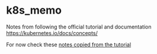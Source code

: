 # k8s_memo
Notes from following the official tutorial and documentation https://kubernetes.io/docs/concepts/


For now check these [notes copied from the tutorial](./commands.md)
